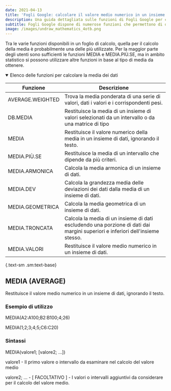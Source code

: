 ```yaml
---
date: 2021-04-13
title: 'Fogli Google: calcolare il valore medio numerico in un insieme di dati'
description: Una guida dettagliata sulle funzioni di Fogli Google per calcolare la media dei dati
subtitle: Fogli Google dispone di numerose funzioni che permettono di ottenere il valore numerico della media di un insieme di dati. Vediamo quale utilizzare in base al set di dati da analizzare.
image: /images/undraw_mathematics_4otb.png
---
```


Tra le varie funzioni disponibili in un foglio di calcolo, quella per il calcolo della media è probabilmente una delle più utilizzate. Per la maggior parte degli utenti sono sufficienti le funzioni MEDIA e MEDIA.PIÙ.SE, ma in ambito statistico si possono utilizzare altre funzioni in base al tipo di media da ottenere.

<details open>
<summary> Elenco delle funzioni per calcolare la media dei dati</summary>

| Funzione  | Descrizione  |
|---|---|
| AVERAGE.WEIGHTED | Trova la media ponderata di una serie di valori, dati i valori e i corrispondenti pesi. |
| DB.MEDIA | Restituisce la media di un insieme di valori selezionati da un intervallo o da una matrice di tipo  |tabella di database utilizzando una query di tipo SQL.
| MEDIA | Restituisce il valore numerico della media in un insieme di dati, ignorando il testo. |
| MEDIA.PIÙ.SE | Restituisce la media di un intervallo che dipende da più criteri. |
| MEDIA.ARMONICA | Calcola la media armonica di un insieme di dati. |
| MEDIA.DEV | Calcola la grandezza media delle deviazioni dei dati dalla media di un insieme di dati. |
| MEDIA.GEOMETRICA | Calcola la media geometrica di un insieme di dati. |
| MEDIA.TRONCATA | Calcola la media di un insieme di dati escludendo una porzione di dati dai margini superiori e inferiori dell'insieme stesso. |
| MEDIA.VALORI | Restituisce il valore medio numerico in un insieme di dati. |
{.text-sm .sm:text-base}

</details>

## MEDIA (AVERAGE)
Restituisce il valore medio numerico in un insieme di dati, ignorando il testo.

### Esempio di utilizzo
MEDIA(A2:A100;B2:B100;4;26)

MEDIA(1;2;3;4;5;C6:C20)

### Sintassi
MEDIA(valore1; [valore2; ...])

valore1 - Il primo valore o intervallo da esaminare nel calcolo del valore medio

valore2; ... - [ FACOLTATIVO ] - I valori o intervalli aggiuntivi da considerare per il calcolo del valore medio.